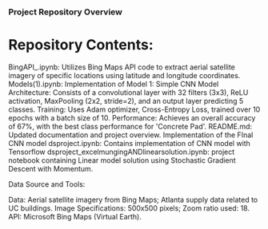 ### Project Repository Overview
# Repository Contents:

BingAPI_.ipynb: Utilizes Bing Maps API code to extract aerial satellite imagery of specific locations using latitude and longitude coordinates.
Models(1).ipynb:
Implementation of Model 1: Simple CNN Model
Architecture: Consists of a convolutional layer with 32 filters (3x3), ReLU activation, MaxPooling (2x2, stride=2), and an output layer predicting 5 classes.
Training: Uses Adam optimizer, Cross-Entropy Loss, trained over 10 epochs with a batch size of 10.
Performance: Achieves an overall accuracy of 67%, with the best class performance for 'Concrete Pad'.
README.md: Updated documentation and project overview.
Implementation of the FInal CNN model 
dsproject.ipynb: Contains implementation of CNN model with Tensorflow
dsproject_excelmungingANDlinearsolution.ipynb: project notebook containing Linear model solution using Stochastic Gradient Descent with Momentum.



Data Source and Tools:

Data: Aerial satellite imagery from Bing Maps; Atlanta supply data related to UC buildings.
Image Specifications: 500x500 pixels; Zoom ratio used: 18.
API: Microsoft Bing Maps (Virtual Earth).


